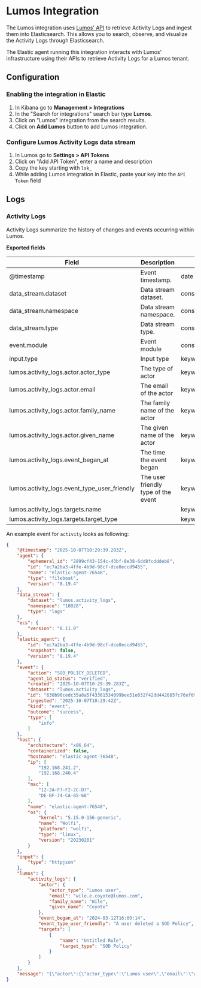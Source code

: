 # Lumos Integration

The Lumos integration uses [Lumos' API](https://www.lumos.com/) to retrieve Activity Logs and ingest them into Elasticsearch. This allows you to search, observe, and visualize the Activity Logs through Elasticsearch.

The Elastic agent running this integration interacts with Lumos' infrastructure using their APIs to retrieve Activity Logs for a Lumos tenant.

## Configuration

### Enabling the integration in Elastic

1. In Kibana go to **Management > Integrations**
2. In the "Search for integrations" search bar type **Lumos**.
3. Click on "Lumos" integration from the search results.
4. Click on **Add Lumos** button to add Lumos integration.

### Configure Lumos Activity Logs data stream

1. In Lumos go to **Settings > API Tokens**
2. Click on "Add API Token", enter a name and description
3. Copy the key starting with `lsk_`
4. While adding Lumos integration in Elastic, paste your key into the `API Token` field

## Logs

### Activity Logs

Activity Logs summarize the history of changes and events occurring within Lumos.

**Exported fields**

| Field | Description | Type |
|---|---|---|
| @timestamp | Event timestamp. | date |
| data_stream.dataset | Data stream dataset. | constant_keyword |
| data_stream.namespace | Data stream namespace. | constant_keyword |
| data_stream.type | Data stream type. | constant_keyword |
| event.module | Event module | constant_keyword |
| input.type | Input type | keyword |
| lumos.activity_logs.actor.actor_type | The type of actor | keyword |
| lumos.activity_logs.actor.email | The email of the actor | keyword |
| lumos.activity_logs.actor.family_name | The family name of the actor | keyword |
| lumos.activity_logs.actor.given_name | The given name of the actor | keyword |
| lumos.activity_logs.event_began_at | The time the event began | keyword |
| lumos.activity_logs.event_type_user_friendly | The user friendly type of the event | keyword |
| lumos.activity_logs.targets.name |  | keyword |
| lumos.activity_logs.targets.target_type |  | keyword |


An example event for `activity` looks as following:

```json
{
    "@timestamp": "2025-10-07T10:29:39.283Z",
    "agent": {
        "ephemeral_id": "2899cf43-154c-43bf-8e38-6dd8fcdddeb8",
        "id": "ec7a2ba3-4ffe-4b9d-98cf-dce8eccd9455",
        "name": "elastic-agent-76548",
        "type": "filebeat",
        "version": "8.19.4"
    },
    "data_stream": {
        "dataset": "lumos.activity_logs",
        "namespace": "18028",
        "type": "logs"
    },
    "ecs": {
        "version": "8.11.0"
    },
    "elastic_agent": {
        "id": "ec7a2ba3-4ffe-4b9d-98cf-dce8eccd9455",
        "snapshot": false,
        "version": "8.19.4"
    },
    "event": {
        "action": "SOD_POLICY_DELETED",
        "agent_id_status": "verified",
        "created": "2025-10-07T10:29:39.283Z",
        "dataset": "lumos.activity_logs",
        "id": "630b90cedc35a8a5f43361534099bee51e032f42dd442085fc76ef094d228f543c78fbe59c132df992cf71a6b8496504e8ebbc6020fbae1f34206676985412e7",
        "ingested": "2025-10-07T10:29:42Z",
        "kind": "event",
        "outcome": "success",
        "type": [
            "info"
        ]
    },
    "host": {
        "architecture": "x86_64",
        "containerized": false,
        "hostname": "elastic-agent-76548",
        "ip": [
            "192.168.241.2",
            "192.168.240.4"
        ],
        "mac": [
            "12-2A-F7-F2-2C-D7",
            "DE-BF-74-CA-85-68"
        ],
        "name": "elastic-agent-76548",
        "os": {
            "kernel": "5.15.0-156-generic",
            "name": "Wolfi",
            "platform": "wolfi",
            "type": "linux",
            "version": "20230201"
        }
    },
    "input": {
        "type": "httpjson"
    },
    "lumos": {
        "activity_logs": {
            "actor": {
                "actor_type": "Lumos user",
                "email": "wile.e.coyote@lumos.com",
                "family_name": "Wile",
                "given_name": "Coyote"
            },
            "event_began_at": "2024-03-12T16:09:14",
            "event_type_user_friendly": "A user deleted a SOD Policy",
            "targets": [
                {
                    "name": "Untitled Rule",
                    "target_type": "SOD Policy"
                }
            ]
        }
    },
    "message": "{\"actor\":{\"actor_type\":\"Lumos user\",\"email\":\"wile.e.coyote@lumos.com\",\"family_name\":\"Wile\",\"given_name\":\"Coyote\"},\"event_began_at\":\"2024-03-12T16:09:14\",\"event_hash\":\"630b90cedc35a8a5f43361534099bee51e032f42dd442085fc76ef094d228f543c78fbe59c132df992cf71a6b8496504e8ebbc6020fbae1f34206676985412e7\",\"event_metadata\":{},\"event_type\":\"SOD_POLICY_DELETED\",\"event_type_user_friendly\":\"A user deleted a SOD Policy\",\"outcome\":\"Succeeded\",\"targets\":[{\"name\":\"Untitled Rule\",\"target_type\":\"SOD Policy\"}]}"
}
```